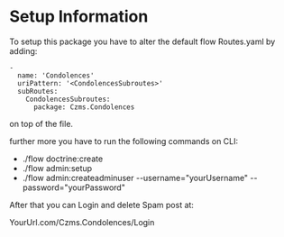 # Setup Information

To setup this package you have to alter the default flow Routes.yaml by adding:
```
-
  name: 'Condolences'
  uriPattern: '<CondolencesSubroutes>'
  subRoutes:
    CondolencesSubroutes:
      package: Czms.Condolences
```
on top of the file.

further more you have to run the following commands on CLI:
- ./flow doctrine:create
- ./flow admin:setup
- ./flow admin:createadminuser --username="yourUsername" --password="yourPassword"

After that you can Login and delete Spam post at:

YourUrl.com/Czms.Condolences/Login
